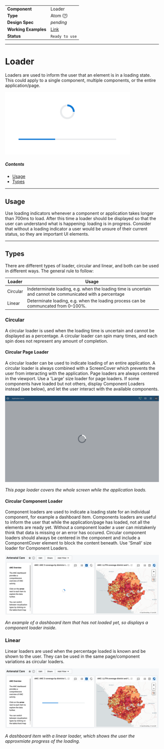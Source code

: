 | |  |
|-------------|------------------|
| **Component** | Loader |
| **Type** | Atom ([?](http://atomicdesign.bradfrost.com/chapter-2/))|
| **Design Spec** | *pending* |
| **Working Examples** | [Link](https://ui-core.dhis2.nu/demo/?path=/story/circularloader--default) |
| **Status** | `Ready to use` |

---

# Loader

Loaders are used to inform the user that an element is in a loading state. This could apply to a single component, multiple components, or the entire application/page.

![example loading indicators](../images/loader.png)

##### Contents

- [Usage](#usage)
- [Types](#types)

---

## Usage

Use loading indicators whenever a component or application takes longer than 700ms to load. After this time a loader should be displayed so that the user can understand what is happening: loading is in progress. Consider that without a loading indicator a user would be unsure of their current status, so they are important UI elements.

---

## Types

There are different types of loader, circular and linear, and both can be used in different ways. The general rule to follow:

Loader | Usage
------ | -----
Circular | Indeterminate loading, e.g. when the loading time is uncertain and cannot be communicated with a percentage
Linear  | Determinate loading, e.g. when the loading process can be communcated from 0–100%.

### Circular
A circular loader is used when the loading time is uncertain and cannot be displayed as a percentage. A circular loader can spin many times, and each spin does not represent any amount of completion.

#### Circular Page Loader
A circular loader can be used to indicate loading of an entire application. A circular loader is always combined with a ScreenCover which prevents the user from interacting with the application. Page loaders are always centered in the viewport. Use a 'Large' size loader for page loaders. If some components have loaded but not others, display Component Loaders instead (see below), and let the user interact with the available components.

![Page loader example](../images/pageloader.png)

*This page loader covers the whole screen while the application loads.*

#### Circular Component Loader
Component loaders are used to indicate a loading state for an individual component, for example a dashboard item. Components loaders are useful to inform the user that while the application/page has loaded, not all the elements are ready yet. Without a component loader a user can mistakenly think that data is missing or an error has occured. Circular component loaders should always be centered in the component and include a ComponentCover element to block the content beneath. Use 'Small' size loader for Component Loaders.

![Component loader example](../images/componentloader.png)

*An example of a dashboard item that has not loaded yet, so displays a component loader inside.*

### Linear
Linear loaders are used when the percentage loaded is known and be shown to the user. They can be used in the same page/component variations as circular loaders.

![Component Linear loader example](../images/componentloaderlinear.png)

*A dashboard item with a linear loader, which shows the user the approxmiate progress of the loading.*
